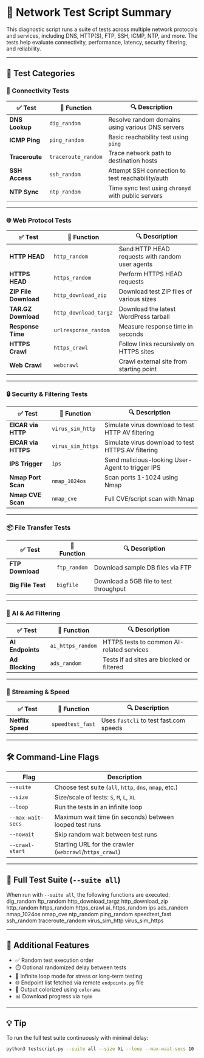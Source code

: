 # 🧪 Network Test Script Summary

This diagnostic script runs a suite of tests across multiple network protocols and services, including DNS, HTTP(S), FTP, SSH, ICMP, NTP, and more. The tests help evaluate connectivity, performance, latency, security filtering, and reliability.

---

## 📌 Test Categories

### 🔧 Connectivity Tests

| ✅ Test            | 🧩 Function         | 🔍 Description                                        |
|-------------------|---------------------|------------------------------------------------------|
| **DNS Lookup**    | `dig_random`        | Resolve random domains using various DNS servers    |
| **ICMP Ping**     | `ping_random`       | Basic reachability test using `ping`                |
| **Traceroute**    | `traceroute_random` | Trace network path to destination hosts             |
| **SSH Access**    | `ssh_random`        | Attempt SSH connection to test reachability/auth    |
| **NTP Sync**      | `ntp_random`        | Time sync test using `chronyd` with public servers  |

---

### 🌐 Web Protocol Tests

| ✅ Test                  | 🧩 Function                      | 🔍 Description                                              |
|--------------------------|----------------------------------|--------------------------------------------------------------|
| **HTTP HEAD**            | `http_random`                   | Send HTTP HEAD requests with random user agents              |
| **HTTPS HEAD**           | `https_random`                  | Perform HTTPS HEAD requests                                  |
| **ZIP File Download**    | `http_download_zip`             | Download test ZIP files of various sizes                     |
| **TAR.GZ Download**      | `http_download_targz`           | Download the latest WordPress tarball                        |
| **Response Time**        | `urlresponse_random`            | Measure response time in seconds                             |
| **HTTPS Crawl**          | `https_crawl`                   | Follow links recursively on HTTPS sites                      |
| **Web Crawl**            | `webcrawl`                      | Crawl external site from starting point                      |

---

### 🔒 Security & Filtering Tests

| ✅ Test                     | 🧩 Function                  | 🔍 Description                                              |
|----------------------------|------------------------------|-------------------------------------------------------------|
| **EICAR via HTTP**         | `virus_sim_http`            | Simulate virus download to test HTTP AV filtering           |
| **EICAR via HTTPS**        | `virus_sim_https`           | Simulate virus download to test HTTPS AV filtering          |
| **IPS Trigger**            | `ips`                       | Send malicious-looking User-Agent to trigger IPS            |
| **Nmap Port Scan**         | `nmap_1024os`               | Scan ports 1-1024 using Nmap                                 |
| **Nmap CVE Scan**          | `nmap_cve`                  | Full CVE/script scan with Nmap                              |

---

### 📦 File Transfer Tests

| ✅ Test            | 🧩 Function     | 🔍 Description                                         |
|-------------------|----------------|--------------------------------------------------------|
| **FTP Download**  | `ftp_random`   | Download sample DB files via FTP                      |
| **Big File Test** | `bigfile`      | Download a 5GB file to test throughput                |

---

### 🤖 AI & Ad Filtering

| ✅ Test           | 🧩 Function        | 🔍 Description                                  |
|------------------|-------------------|-------------------------------------------------|
| **AI Endpoints** | `ai_https_random` | HTTPS tests to common AI-related services       |
| **Ad Blocking**  | `ads_random`      | Tests if ad sites are blocked or filtered       |

---

### 🎥 Streaming & Speed

| ✅ Test              | 🧩 Function       | 🔍 Description                         |
|---------------------|------------------|----------------------------------------|
| **Netflix Speed**   | `speedtest_fast` | Uses `fastcli` to test fast.com speeds |

---

## 🛠️ Command-Line Flags

| Flag                  | Description                                                                 |
|-----------------------|-----------------------------------------------------------------------------|
| `--suite`             | Choose test suite (`all`, `http`, `dns`, `nmap`, etc.)                      |
| `--size`              | Size/scale of tests: `S`, `M`, `L`, `XL`                                     |
| `--loop`              | Run the tests in an infinite loop                                           |
| `--max-wait-secs`     | Maximum wait time (in seconds) between looped test runs                    |
| `--nowait`            | Skip random wait between test runs                                          |
| `--crawl-start`       | Starting URL for the crawler (`webcrawl`/`https_crawl`)                     |

---

## 🧠 Full Test Suite (`--suite all`)

When run with `--suite all`, the following functions are executed:
dig_random
ftp_random
http_download_targz
http_download_zip
http_random
https_random
https_crawl
ai_https_random
ips
ads_random
nmap_1024os
nmap_cve
ntp_random
ping_random
speedtest_fast
ssh_random
traceroute_random
virus_sim_http
virus_sim_https

---

## 🧰 Additional Features

- ✅ Random test execution order
- ⏱️ Optional randomized delay between tests
- 🔁 Infinite loop mode for stress or long-term testing
- 🌐 Endpoint list fetched via remote `endpoints.py` file
- 🧹 Output colorized using `colorama`
- 📊 Download progress via `tqdm`

---

## 💡 Tip

To run the full test suite continuously with minimal delay:

```bash
python3 testscript.py --suite all --size XL --loop --max-wait-secs 10 --nowait


